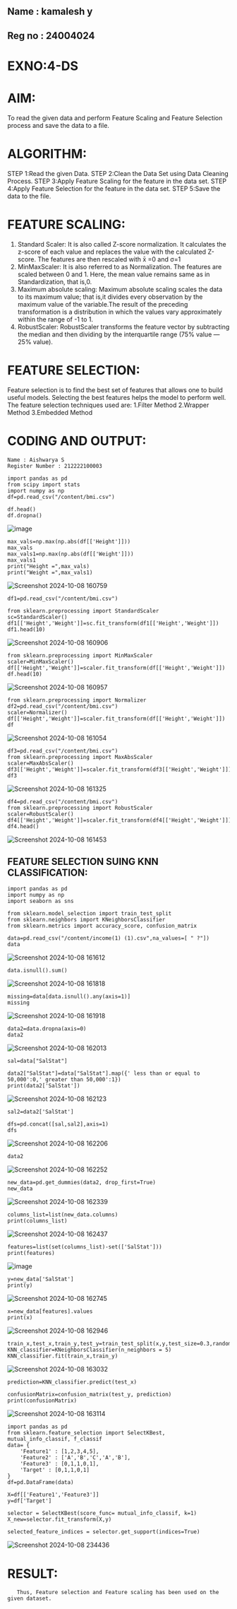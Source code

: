 ## Name : kamalesh y
## Reg no : 24004024
# EXNO:4-DS
# AIM:
To read the given data and perform Feature Scaling and Feature Selection process and save the
data to a file.

# ALGORITHM:
STEP 1:Read the given Data.
STEP 2:Clean the Data Set using Data Cleaning Process.
STEP 3:Apply Feature Scaling for the feature in the data set.
STEP 4:Apply Feature Selection for the feature in the data set.
STEP 5:Save the data to the file.

# FEATURE SCALING:
1. Standard Scaler: It is also called Z-score normalization. It calculates the z-score of each value and replaces the value with the calculated Z-score. The features are then rescaled with x̄ =0 and σ=1
2. MinMaxScaler: It is also referred to as Normalization. The features are scaled between 0 and 1. Here, the mean value remains same as in Standardization, that is,0.
3. Maximum absolute scaling: Maximum absolute scaling scales the data to its maximum value; that is,it divides every observation by the maximum value of the variable.The result of the preceding transformation is a distribution in which the values vary approximately within the range of -1 to 1.
4. RobustScaler: RobustScaler transforms the feature vector by subtracting the median and then dividing by the interquartile range (75% value — 25% value).

# FEATURE SELECTION:
Feature selection is to find the best set of features that allows one to build useful models. Selecting the best features helps the model to perform well.
The feature selection techniques used are:
1.Filter Method
2.Wrapper Method
3.Embedded Method

# CODING AND OUTPUT:
```
Name : Aishwarya S
Register Number : 212222100003
```

```
import pandas as pd
from scipy import stats
import numpy as np
df=pd.read_csv("/content/bmi.csv")

df.head()
df.dropna()
```
![image](https://github.com/user-attachments/assets/ff7841c3-ea9d-4a2d-b2d5-984a8ef9e1dd)

```
max_vals=np.max(np.abs(df[['Height']]))
max_vals
max_vals1=np.max(np.abs(df[['Weight']]))
max_vals1
print("Height =",max_vals)
print("Weight =",max_vals1)
```
![Screenshot 2024-10-08 160759](https://github.com/user-attachments/assets/6cec529f-5068-4bd6-9cbe-76b7caf25c44)
```
df1=pd.read_csv("/content/bmi.csv")

from sklearn.preprocessing import StandardScaler
sc=StandardScaler()
df1[['Height','Weight']]=sc.fit_transform(df1[['Height','Weight']])
df1.head(10)
```
![Screenshot 2024-10-08 160906](https://github.com/user-attachments/assets/7735d008-2707-4e0e-b5fa-caeb2be7e327)

```
from sklearn.preprocessing import MinMaxScaler
scaler=MinMaxScaler()
df[['Height','Weight']]=scaler.fit_transform(df[['Height','Weight']])
df.head(10)
```
![Screenshot 2024-10-08 160957](https://github.com/user-attachments/assets/6d8ae21c-fcf5-45b4-af37-000af98b9f8f)

```
from sklearn.preprocessing import Normalizer
df2=pd.read_csv("/content/bmi.csv")
scaler=Normalizer()
df[['Height','Weight']]=scaler.fit_transform(df[['Height','Weight']])
df
```
![Screenshot 2024-10-08 161054](https://github.com/user-attachments/assets/2fdead27-5061-487a-9e6e-2ac7f84dc1aa)

```
df3=pd.read_csv("/content/bmi.csv")
from sklearn.preprocessing import MaxAbsScaler
scaler=MaxAbsScaler()
df3[['Height','Weight']]=scaler.fit_transform(df3[['Height','Weight']])
df3
```
![Screenshot 2024-10-08 161325](https://github.com/user-attachments/assets/331bd452-a95b-495b-94c3-5c81affec7eb)

```
df4=pd.read_csv("/content/bmi.csv")
from sklearn.preprocessing import RobustScaler
scaler=RobustScaler()
df4[['Height','Weight']]=scaler.fit_transform(df4[['Height','Weight']])
df4.head()
```
![Screenshot 2024-10-08 161453](https://github.com/user-attachments/assets/4e8fab38-250a-40a7-8302-cb05cf205e30)

## FEATURE SELECTION SUING KNN CLASSIFICATION:

```
import pandas as pd
import numpy as np
import seaborn as sns

from sklearn.model_selection import train_test_split
from sklearn.neighbors import KNeighborsClassifier
from sklearn.metrics import accuracy_score, confusion_matrix

data=pd.read_csv("/content/income(1) (1).csv",na_values=[ " ?"])
data
```
![Screenshot 2024-10-08 161612](https://github.com/user-attachments/assets/48630cbd-57b3-44dd-8660-a7ddeca3ba74)

```
data.isnull().sum()
```
![Screenshot 2024-10-08 161818](https://github.com/user-attachments/assets/ccf972f0-a972-43d2-a2bb-6d1d64c29a8b)

```
missing=data[data.isnull().any(axis=1)]
missing
```
![Screenshot 2024-10-08 161918](https://github.com/user-attachments/assets/aa82db06-6d1b-4ed0-ac4a-810d381d12b9)

```
data2=data.dropna(axis=0)
data2
```
![Screenshot 2024-10-08 162013](https://github.com/user-attachments/assets/f8d1610d-4faa-47b8-8391-c764102e0262)

```
sal=data["SalStat"]

data2["SalStat"]=data["SalStat"].map({' less than or equal to 50,000':0,' greater than 50,000':1})
print(data2['SalStat'])

```
![Screenshot 2024-10-08 162123](https://github.com/user-attachments/assets/109845b5-174e-4ba1-8ca5-546a47ac00ec)

```
sal2=data2['SalStat']

dfs=pd.concat([sal,sal2],axis=1)
dfs
```
![Screenshot 2024-10-08 162206](https://github.com/user-attachments/assets/dbb61dd7-6ea0-486e-8cf0-b9111d9673f4)

```
data2
```
![Screenshot 2024-10-08 162252](https://github.com/user-attachments/assets/bd797da5-d0eb-42f1-b71a-be691f3676f3)

```
new_data=pd.get_dummies(data2, drop_first=True)
new_data
```
![Screenshot 2024-10-08 162339](https://github.com/user-attachments/assets/2c5cf57d-9dd6-4ad4-b61d-416a747e89b6)

```
columns_list=list(new_data.columns)
print(columns_list)
```
![Screenshot 2024-10-08 162437](https://github.com/user-attachments/assets/b4ec0bfb-7bfe-41b9-878a-aa4a294625e2)

```
features=list(set(columns_list)-set(['SalStat']))
print(features)
```
![image](https://github.com/user-attachments/assets/a5f40b82-52b0-4ce8-9756-8ea04f222c6c)

```
y=new_data['SalStat']
print(y)
```
![Screenshot 2024-10-08 162745](https://github.com/user-attachments/assets/e2369ab4-5449-476f-b74d-e7d25b12e580)

```
x=new_data[features].values
print(x)
```
![Screenshot 2024-10-08 162946](https://github.com/user-attachments/assets/e6ee0a5e-bb06-49bd-8db1-cdb30346d871)

```
train_x,test_x,train_y,test_y=train_test_split(x,y,test_size=0.3,random_state=0)
KNN_classifier=KNeighborsClassifier(n_neighbors = 5)
KNN_classifier.fit(train_x,train_y)
```
![Screenshot 2024-10-08 163032](https://github.com/user-attachments/assets/63f0f7c7-b2a2-4a0a-ae15-07ca457c813c)

```
prediction=KNN_classifier.predict(test_x)

confusionMatrix=confusion_matrix(test_y, prediction)
print(confusionMatrix)
```
![Screenshot 2024-10-08 163114](https://github.com/user-attachments/assets/a5d462f3-5c48-4d44-bb1a-eddda40170c3)

```
import pandas as pd
from sklearn.feature_selection import SelectKBest, mutual_info_classif, f_classif
data= {
    'Feature1' : [1,2,3,4,5],
    'Feature2' : ['A','B','C','A','B'],
    'Feature3' : [0,1,1,0,1],
    'Target' : [0,1,1,0,1]
}
df=pd.DataFrame(data)

X=df[['Feature1','Feature3']]
y=df['Target']

selector = SelectKBest(score_func= mutual_info_classif, k=1)
X_new=selector.fit_transform(X,y)

selected_feature_indices = selector.get_support(indices=True)

```

![Screenshot 2024-10-08 234436](https://github.com/user-attachments/assets/f58d4f84-ab62-4ed1-9614-c67a082f514f)


# RESULT:
       Thus, Feature selection and Feature scaling has been used on the given dataset.

